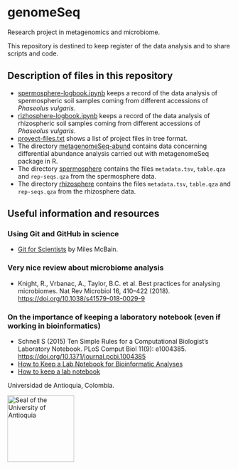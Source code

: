 # genomeSeq
Research project in metagenomics and microbiome.

This repository is destined to keep register of the data analysis and to share scripts and code.

## Description of files in this repository
- [spermosphere-logbook.ipynb](spermosphere/spermosphere-logbook.ipynb) keeps a record of the data analysis of spermospheric soil samples coming from different accessions of *Phaseolus vulgaris*.
- [rizhosphere-logbook.ipynb](rhizosphere/rizhosphere-logbook.ipynb) keeps a record of the data analysis of rhizospheric soil samples coming from different accessions of *Phaseolus vulgaris*.
- [proyect-files.txt](proyect-files.txt) shows a list of project files in tree format.
- The directory [metagenomeSeq-abund](metagenomeSeq-abund/) contains data concerning differential abundance analysis carried out with metagenomeSeq package in R.
- The directory [spermosphere](spermosphere/) contains the files `metadata.tsv`, `table.qza` and `rep-seqs.qza` from the spermosphere data.
- The directory [rhizosphere](rhizosphere/) contains the files `metadata.tsv`, `table.qza` and `rep-seqs.qza` from the rhizosphere data.

## Useful information and resources

### Using Git and GitHub in science
- [Git for Scientists](https://milesmcbain.github.io/git_4_sci/index.html) by Miles McBain.

### Very nice review about microbiome analysis
- Knight, R., Vrbanac, A., Taylor, B.C. et al. Best practices for analysing microbiomes. Nat Rev Microbiol 16, 410–422 (2018). https://doi.org/10.1038/s41579-018-0029-9

### On the importance of keeping a laboratory notebook (even if working in bioinformatics)
- Schnell S (2015) Ten Simple Rules for a Computational Biologist’s Laboratory Notebook. PLoS Comput Biol 11(9): e1004385. https://doi.org/10.1371/journal.pcbi.1004385
- [How to Keep a Lab Notebook for Bioinformatic Analyses](https://blog.addgene.org/how-to-keep-a-lab-notebook-for-bioinformatic-analyses)
- [How to keep a lab notebook](https://www.sciencemag.org/careers/2019/09/how-keep-lab-notebook)

Universidad de Antioquia, Colombia.

<img src="https://upload.wikimedia.org/wikipedia/commons/thumb/f/fb/Escudo-UdeA.svg/1200px-Escudo-UdeA.svg.png" title="Seal of the University of Antioquia" height="150">
